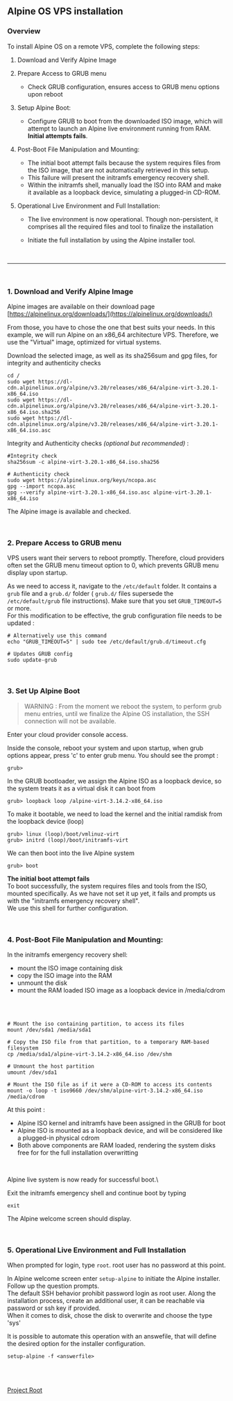 ## Alpine OS VPS installation

### Overview



To install Alpine OS on a remote VPS, complete the following steps:

1. Download and Verify Alpine Image

2. Prepare Access to GRUB menu
    - Check GRUB configuration, ensures access to GRUB menu options upon reboot

3. Setup Alpine Boot:
    - Configure GRUB to boot from the downloaded ISO image, which will attempt to launch an Alpine live environment running from RAM. **Initial attempts fails**.

4. Post-Boot File Manipulation and Mounting:
    - The initial boot attempt fails because the system requires files from the ISO image, that are not automatically retrieved in this setup.
    - This failure will present the initramfs emergency recovery shell.
    - Within the initramfs shell, manually load the ISO into RAM and make it available as a loopback device, simulating a plugged-in CD-ROM.

5. Operational Live Environment and Full Installation:
    - The live environment is now operational. Though non-persistent, it comprises all the required files and tool to finalize the installation
    
    - Initiate the full installation by using the Alpine installer tool.


<br>

<hr>

<br>

### 1. Download and Verify Alpine Image

Alpine images are available on their download page [https://alpinelinux.org/downloads/](https://alpinelinux.org/downloads/)

From those, you have to chose the one that best suits your needs. In this example, we will run Alpine on an x86_64 architecture VPS. Therefore, we use the "Virtual" image, optimized for virtual systems.  

Download the selected image, as well as its sha256sum and gpg files, for integrity and authenticity checks



```
cd /
sudo wget https://dl-cdn.alpinelinux.org/alpine/v3.20/releases/x86_64/alpine-virt-3.20.1-x86_64.iso 
sudo wget https://dl-cdn.alpinelinux.org/alpine/v3.20/releases/x86_64/alpine-virt-3.20.1-x86_64.iso.sha256 
sudo wget https://dl-cdn.alpinelinux.org/alpine/v3.20/releases/x86_64/alpine-virt-3.20.1-x86_64.iso.asc
```

Integrity and Authenticity checks *(optional but recommended)* :

```
#Integrity check 
sha256sum -c alpine-virt-3.20.1-x86_64.iso.sha256

# Authenticity check
sudo wget https://alpinelinux.org/keys/ncopa.asc
gpg --import ncopa.asc 
gpg --verify alpine-virt-3.20.1-x86_64.iso.asc alpine-virt-3.20.1-x86_64.iso
```
The Alpine image is available and checked.

<br>

### 2. Prepare Access to GRUB menu

VPS users want their servers to reboot promptly. Therefore, cloud providers often set the GRUB menu timeout option to 0, which prevents GRUB menu display upon startup.

As we need to access it, navigate to the `/etc/default` folder.
It contains a `grub` file and a `grub.d/` folder ( `grub.d/` files supersede the `/etc/default/grub` file instructions). Make sure that you set ```GRUB_TIMEOUT=5 ``` or more.\
For this modification to be effective, the grub configuration file needs to be updated :

```
# Alternatively use this command
echo "GRUB_TIMEOUT=5" | sudo tee /etc/default/grub.d/timeout.cfg

# Updates GRUB config
sudo update-grub
```

<br>

### 3. Set Up Alpine Boot

>WARNING :
From the moment we reboot the system, to perform grub menu entries, until we finalize the Alpine OS installation, the SSH connection will not be available.
>

Enter your cloud provider console access.

Inside the console, reboot your system and upon startup, when grub options appear, press 'c' to enter grub menu.
You should see the prompt :
```
grub>
```

In the GRUB bootloader, we assign the Alpine ISO as a loopback device, so the system treats it as a virtual disk it can boot from

```
grub> loopback loop /alpine-virt-3.14.2-x86_64.iso
```

To make it bootable, we need to load the kernel and the initial ramdisk from the loopback device (loop)

```
grub> linux (loop)/boot/vmlinuz-virt
grub> initrd (loop)/boot/initramfs-virt
```

We can then boot into the live Alpine system

```
grub> boot
```

**The initial boot attempt fails**\
To boot successfully, the system requires files and tools from the ISO, mounted specifically. As we have not set it up yet, it fails and prompts us with the "initramfs emergency recovery shell".\
We use this shell for further configuration.

<br>

### 4. Post-Boot File Manipulation and Mounting:

In the initramfs emergency recovery shell:
- mount the ISO image containing disk
- copy the ISO image into the RAM
- unmount the disk 
- mount the RAM loaded ISO image as a loopback device in /media/cdrom
<br>
<br>

```
# Mount the iso containing partition, to access its files
mount /dev/sda1 /media/sda1

# Copy the ISO file from that partition, to a temporary RAM-based filesystem
cp /media/sda1/alpine-virt-3.14.2-x86_64.iso /dev/shm

# Unmount the host partition
umount /dev/sda1

# Mount the ISO file as if it were a CD-ROM to access its contents
mount -o loop -t iso9660 /dev/shm/alpine-virt-3.14.2-x86_64.iso /media/cdrom
```


At this point :

- Alpine ISO kernel and initramfs have been assigned in the GRUB for boot
- Alpine ISO is mounted as a loopback device, and will be considered like a plugged-in physical cdrom
- Both above components are RAM loaded, rendering the system disks free for for the full installation overwritting 

<br>

Alpine live system is now ready for successful boot.\

Exit the initramfs emergency shell and continue boot by typing 
```
exit
```

The Alpine welcome screen should display.

<br>

### 5. Operational Live Environment and Full Installation

When prompted for login, type `root`. root user has no password at this point.

In Alpine welcome screen enter `setup-alpine` to initiate the Alpine installer.\
Follow up the question prompts.\
The default SSH behavior prohibit password login as root user. Along the installation process, create an additional user, it can be reachable via password or ssh key if provided.\
When it comes to disk, chose the disk to overwrite and choose the type 'sys'

It is possible to automate this operation with an answefile, that will define the desired option for the installer configuration.

`setup-alpine -f <answerfile> `

<br>
<br>

[Project Root](README.md)